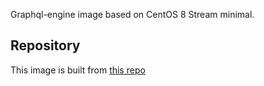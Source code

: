 Graphql-engine image based on CentOS 8 Stream minimal.

## Repository
This image is built from [this repo](https://github.com/krestomatio/container_builder/tree/master/graphql-engine-base)
